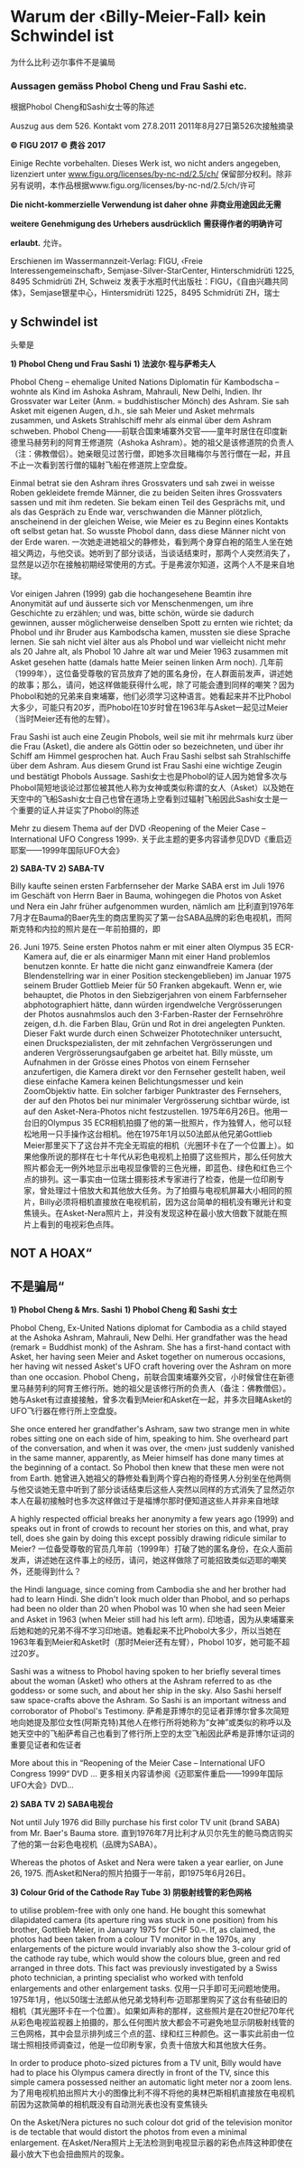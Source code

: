 # Warum der ‹Billy-Meier-Fall› kein Schwindel ist
为什么比利·迈尔事件不是骗局

### Aussagen gemäss Phobol Cheng und Frau Sashi etc.
根据Phobol Cheng和Sashi女士等的陈述

Auszug aus dem 526. Kontakt vom 27.8.2011
2011年8月27日第526次接触摘录

**© FIGU 2017**
**© 费谷 2017**

Einige Rechte vorbehalten. Dieses Werk ist, wo nicht anders angegeben, lizenziert unter www.figu.org/licenses/by-nc-nd/2.5/ch/
保留部分权利。除非另有说明，本作品根据www.figu.org/licenses/by-nc-nd/2.5/ch/许可

**Die nicht-kommerzielle Verwendung ist daher ohne**
**非商业用途因此无需**

**weitere Genehmigung des Urhebers ausdrücklich**
**需获得作者的明确许可**

**erlaubt.**
允许。

Erschienen im Wassermannzeit-Verlag: FIGU, ‹Freie Interessengemeinschaft›, Semjase-Silver-StarCenter, Hinterschmidrüti 1225, 8495 Schmidrüti ZH, Schweiz
发表于水瓶时代出版社：FIGU，《自由兴趣共同体》，Semjase银星中心，Hintersmidrüti 1225，8495 Schmidrüti ZH，瑞士

## y Schwindel ist
头晕是

**1) Phobol Cheng und Frau Sashi**
**1) 法波尔·程与萨希夫人**

Phobol Cheng – ehemalige United Nations Diplomatin für Kambodscha – wohnte als Kind im Ashoka Ashram, Mahrauli, New Delhi, Indien. Ihr Grossvater war Leiter (Anm. = buddhistischer Mönch) des Ashram. Sie sah Asket mit eigenen Augen, d.h., sie sah Meier und Asket mehrmals zusammen, und Askets Strahlschiff mehr als einmal über dem Ashram schweben.
Phobol Cheng——前联合国柬埔寨外交官——童年时居住在印度新德里马赫劳利的阿育王修道院（Ashoka Ashram）。她的祖父是该修道院的负责人（注：佛教僧侣）。她亲眼见过苦行僧，即她多次目睹梅尔与苦行僧在一起，并且不止一次看到苦行僧的辐射飞船在修道院上空盘旋。

Einmal betrat sie den Ashram ihres Grossvaters und sah zwei in weisse Roben gekleidete fremde Männer, die zu beiden Seiten ihres Grossvaters sassen und mit ihm redeten. Sie bekam einen Teil des Gesprächs mit, und als das Gespräch zu Ende war, verschwanden die Männer plötzlich, anscheinend in der gleichen Weise, wie Meier es zu Beginn eines Kontakts oft selbst getan hat. So wusste Phobol dann, dass diese Männer nicht von der Erde waren.
一次她走进她祖父的静修处，看到两个身穿白袍的陌生人坐在她祖父两边，与他交谈。她听到了部分谈话，当谈话结束时，那两个人突然消失了，显然是以迈尔在接触初期经常使用的方式。于是弗波尔知道，这两个人不是来自地球。

Vor einigen Jahren (1999) gab die hochangesehene Beamtin ihre Anonymität auf und äusserte sich vor Menschenmengen, um ihre Geschichte zu erzählen; und was, bitte schön, würde sie dadurch gewinnen, ausser möglicherweise denselben Spott zu ernten wie richtet; da Phobol und ihr Bruder aus Kambodscha kamen, mussten sie diese Sprache lernen. Sie sah nicht viel älter aus als Phobol und war vielleicht nicht mehr als 20 Jahre alt, als Phobol 10 Jahre alt war und Meier 1963 zusammen mit Asket gesehen hatte (damals hatte Meier seinen linken Arm noch).
几年前（1999年），这位备受尊敬的官员放弃了她的匿名身份，在人群面前发声，讲述她的故事；那么，请问，她这样做能获得什么呢，除了可能会遭到同样的嘲笑？因为Phobol和她的兄弟来自柬埔寨，他们必须学习这种语言。她看起来并不比Phobol大多少，可能只有20岁，而Phobol在10岁时曾在1963年与Asket一起见过Meier（当时Meier还有他的左臂）。

Frau Sashi ist auch eine Zeugin Phobols, weil sie mit ihr mehrmals kurz über die Frau (Asket), die andere als Göttin oder so bezeichneten, und über ihr Schiff am Himmel gesprochen hat. Auch Frau Sashi selbst sah Strahlschiffe über dem Ashram. Aus diesem Grund ist Frau Sashi eine wichtige Zeugin und bestätigt Phobols Aussage.
Sashi女士也是Phobol的证人因为她曾多次与Phobol简短地谈论过那位被其他人称为女神或类似称谓的女人（Asket）以及她在天空中的飞船Sashi女士自己也曾在道场上空看到过辐射飞船因此Sashi女士是一个重要的证人并证实了Phobol的陈述

Mehr zu diesem Thema auf der DVD ‹Reopening of the Meier Case – International UFO Congress 1999›.
关于此主题的更多内容请参见DVD《重启迈耶案——1999年国际UFO大会》

**2) SABA-TV**
**2) SABA-TV**

Billy kaufte seinen ersten Farbfernseher der Marke SABA erst im Juli 1976 im Geschäft von Herrn Baer in Bauma, wohingegen die Photos von Asket und Nera ein Jahr früher aufgenommen wurden, nämlich am
比利直到1976年7月才在Bauma的Baer先生的商店里购买了第一台SABA品牌的彩色电视机，而阿斯克特和内拉的照片是在一年前拍摄的，即

26. Juni 1975. Seine ersten Photos nahm er mit einer alten Olympus 35 ECR-Kamera auf, die er als einarmiger Mann mit einer Hand problemlos benutzen konnte. Er hatte die nicht ganz einwandfreie Kamera (der Blendenstellring war in einer Position steckengeblieben) im Januar 1975 seinem Bruder Gottlieb Meier für 50 Franken abgekauft. Wenn er, wie behauptet, die Photos in den Siebzigerjahren von einem Farbfernseher abphotographiert hätte, dann würden irgendwelche Vergrösserungen der Photos ausnahmslos auch den 3-Farben-Raster der Fernsehröhre zeigen, d.h. die Farben Blau, Grün und Rot in drei angelegten Punkten. Dieser Fakt wurde durch einen Schweizer Phototechniker untersucht, einen Druckspezialisten, der mit zehnfachen Vergrösserungen und anderen Vergrösserungsaufgaben ge arbeitet hat. Billy müsste, um Aufnahmen in der Grösse eines Photos von einem Fernseher anzufertigen, die Kamera direkt vor den Fernseher gestellt haben, weil diese einfache Kamera keinen Belichtungsmesser und kein ZoomObjektiv hatte. Ein solcher farbiger Punktraster des Fernsehers, der auf den Photos bei nur minimaler Vergrösserung sichtbar würde, ist auf den Asket-Nera-Photos nicht festzustellen.
1975年6月26日。他用一台旧的Olympus 35 ECR相机拍摄了他的第一批照片，作为独臂人，他可以轻松地用一只手操作这台相机。他在1975年1月以50法郎从他兄弟Gottlieb Meier那里买下了这台并不完全无瑕疵的相机（光圈环卡在了一个位置上）。如果他像所说的那样在七十年代从彩色电视机上拍摄了这些照片，那么任何放大照片都会无一例外地显示出电视显像管的三色光栅，即蓝色、绿色和红色三个点的排列。这一事实由一位瑞士摄影技术专家进行了检查，他是一位印刷专家，曾处理过十倍放大和其他放大任务。为了拍摄与电视机屏幕大小相同的照片，Billy必须将相机直接放在电视机前，因为这台简单的相机没有曝光计和变焦镜头。在Asket-Nera照片上，并没有发现这种在最小放大倍数下就能在照片上看到的电视彩色点阵。

## NOT A HOAX“
## 不是骗局“

**1) Phobol Cheng & Mrs. Sashi**
**1) Phobol Cheng 和 Sashi 女士**

Phobol Cheng, Ex-United Nations diplomat for Cambodia as a child stayed at the Ashoka Ashram, Mahrauli, New Delhi. Her grandfather was the head (remark = Buddhist monk) of the Ashram. She has a first-hand contact with Asket, her having seen Meier and Asket together on numerous occasions, her having wit nessed Asket's UFO craft hovering over the Ashram on more than one occasion.
Phobol Cheng，前联合国柬埔寨外交官，小时候曾住在新德里马赫劳利的阿育王修行所。她的祖父是该修行所的负责人（备注：佛教僧侣）。她与Asket有过直接接触，曾多次看到Meier和Asket在一起，并多次目睹Asket的UFO飞行器在修行所上空盘旋。

She once entered her grandfather's Ashram, saw two strange men in white robes sitting one on each side of him, speaking to him. She overheard part of the conversation, and when it was over, the ‹men› just suddenly vanished in the same manner, apparently, as Meier himself has done many times at the beginning of a contact. So Phobol then knew that these men were not from Earth.
她曾进入她祖父的静修处看到两个穿白袍的奇怪男人分别坐在他两侧与他交谈她无意中听到了部分谈话结束后这些人突然以同样的方式消失了显然迈尔本人在最初接触时也多次这样做过于是福博尔那时便知道这些人并非来自地球

A highly respected official breaks her anonymity a few years ago (1999) and speaks out in front of crowds to recount her stories on this, and what, pray tell, does she gain by doing this except possibly drawing ridicule similar to Meier?
一位备受尊敬的官员几年前（1999年）打破了她的匿名身份，在众人面前发声，讲述她在这件事上的经历，请问，她这样做除了可能招致类似迈耶的嘲笑外，还能得到什么？

the Hindi language, since coming from Cambodia she and her brother had had to learn Hindi. She didn't look much older than Phobol, and so perhaps had been no older than 20 when Phobol was 10 when she had seen Meier and Asket in 1963 (when Meier still had his left arm).
印地语，因为从柬埔寨来后她和她的兄弟不得不学习印地语。她看起来不比Phobol大多少，所以当她在1963年看到Meier和Asket时（那时Meier还有左臂），Phobol 10岁，她可能不超过20岁。

Sashi was a witness to Phobol having spoken to her briefly several times about the woman (Asket) who others at the Ashram referred to as ‹the goddess› or some such, and about her ship in the sky. Also Sashi herself saw space-crafts above the Ashram. So Sashi is an important witness and corroborator of Phobol's Testimony.
萨希是菲博尔的见证者菲博尔曾多次简短地向她提及那位女性(阿斯克特)其他人在修行所将她称为“女神”或类似的称呼以及她天空中的飞船萨希自己也看到了修行所上空的太空飞船因此萨希是菲博尔证词的重要见证者和佐证者

More about this in “Reopening of the Meier Case – International UFO Congress 1999“ DVD …
更多相关内容请参阅《迈耶案件重启——1999年国际UFO大会》DVD…

**2) SABA TV**
**2) SABA电视台**

Not until July 1976 did Billy purchase his first color TV unit (brand SABA) from Mr. Baer's Bauma store.
直到1976年7月比利才从贝尔先生的鲍马商店购买了他的第一台彩色电视机（品牌为SABA）。

Whereas the photos of Asket and Nera were taken a year earlier, on June 26, 1975.
而Asket和Nera的照片拍摄于一年前，即1975年6月26日。

**3) Colour Grid of the Cathode Ray Tube**
**3) 阴极射线管的彩色网格**

to utilise problem-free with only one hand. He bought this somewhat dilapidated camera (its aperture ring was stuck in one position) from his brother, Gottlieb Meier, in January 1975 for CHF 50.–. If, as claimed, the photos had been taken from a colour TV monitor in the 1970s, any enlargements of the picture would invariably also show the 3-colour grid of the cathode ray tube, which would show the colours blue, green and red arranged in three dots. This fact was previously investigated by a Swiss photo technician, a printing specialist who worked with tenfold enlargements and other enlargement tasks.
仅用一只手即可无问题地使用。1975年1月，他以50瑞士法郎从他兄弟戈特利布·迈耶那里购买了这台有些破旧的相机（其光圈环卡在一个位置）。如果如声称的那样，这些照片是在20世纪70年代从彩色电视监视器上拍摄的，那么任何图片放大都会不可避免地显示阴极射线管的三色网格，其中会显示排列成三个点的蓝、绿和红三种颜色。这一事实此前由一位瑞士照相技师调查过，他是一位印刷专家，负责十倍放大和其他放大任务。

In order to produce photo-sized pictures from a TV unit, Billy would have had to place his Olympus camera directly in front of the TV, since this simple camera possessed neither an automatic light meter nor a zoom lens.
为了用电视机拍出照片大小的图像比利不得不将他的奥林巴斯相机直接放在电视机前因为这款简单的相机既没有自动测光表也没有变焦镜头

On the Asket/Nera pictures no such colour dot grid of the television monitor is de tectable that would distort the photos from even a minimal enlargement.
在Asket/Nera照片上无法检测到电视显示器的彩色点阵这种即使在最小放大下也会扭曲照片的现象。


